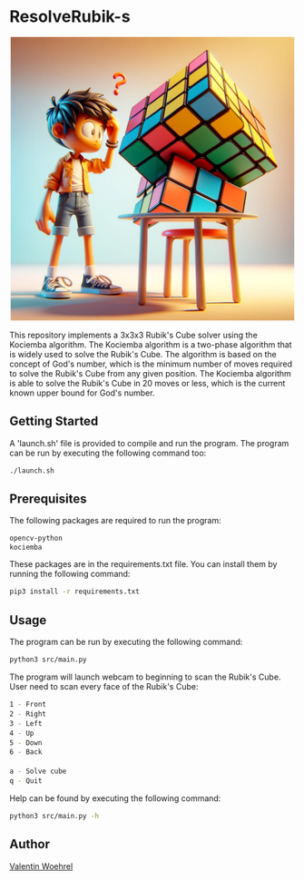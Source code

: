 # ResolveRubik-s
<p align="center">
<img src="./assets/rubik&apos;s-cube.png" width="500" />
</p>

This repository implements a 3x3x3 Rubik's Cube solver using the Kociemba algorithm. The Kociemba algorithm is a two-phase algorithm that is widely used to solve the Rubik's Cube. The algorithm is based on the concept of God's number, which is the minimum number of moves required to solve the Rubik's Cube from any given position. The Kociemba algorithm is able to solve the Rubik's Cube in 20 moves or less, which is the current known upper bound for God's number.

## Getting Started

A 'launch.sh' file is provided to compile and run the program. The program can be run by executing the following command too:

```bash
./launch.sh
```

## Prerequisites

The following packages are required to run the program:

```
opencv-python
kociemba
```

These packages are in the requirements.txt file. You can install them by running the following command:

```bash
pip3 install -r requirements.txt
```

## Usage

The program can be run by executing the following command:

```bash
python3 src/main.py
```

The program will launch webcam to beginning to scan the Rubik's Cube. User need to
scan every face of the Rubik's Cube:

```bash
1 - Front
2 - Right
3 - Left
4 - Up
5 - Down
6 - Back

a - Solve cube
q - Quit
```

Help can be found by executing the following command:

```bash
python3 src/main.py -h
```

## Author
[Valentin Woehrel](https://github.com/Val1t3)